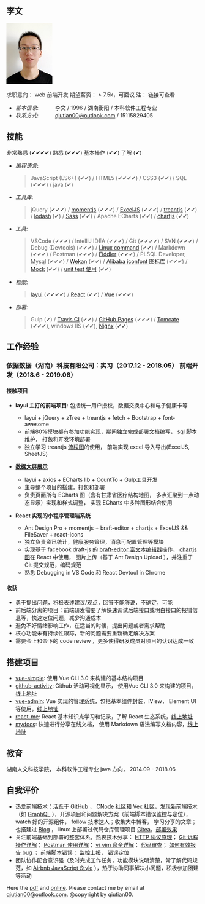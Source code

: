 ## 李文 

![pic](me/img/me.jpg)

求职意向： web 前端开发   期望薪资： > 7.5k，可面议  注： 链接可查看

* _基本信息_:&nbsp;&nbsp;&nbsp;&nbsp;&nbsp;&nbsp;&nbsp;&nbsp;&nbsp;&nbsp;&nbsp;李文 / 1996 / 湖南衡阳 / 本科软件工程专业
* _联系方式_:&nbsp;&nbsp;&nbsp;&nbsp;&nbsp;&nbsp;&nbsp;&nbsp;&nbsp;&nbsp;&nbsp;qiutian00@outlook.com / 15115829405

## 技能 

非常熟悉 (✔✔✔✔)  熟悉 (✔✔✔)  基本操作 (✔✔)  了解 (✔)

* _编程语言_: 
  
  > JavaScript (ES6+) (✔✔) / HTML5 (✔✔✔✔) / CSS3 (✔✔)  / SQL (✔✔✔) / java (✔)

* _工具库_: 
  
  > jQuery  (✔✔✔) / [momentjs](https://momentjs.com/)  (✔✔✔) / [ExcelJS](https://github.com/ExcelJS/ExcelJS)  (✔✔✔) / [treantjs](https://github.com/fperucic/treant-js) (✔✔) / [lodash](https://github.com/lodash/lodash/) (✔) / 
  > [Sass](https://sass-lang.com/guide) (✔✔) / Apache ECharts (✔✔) / [chartjs](https://www.chartjs.org/) (✔✔)

* _工具_: 
  
  > VSCode (✔✔✔) / IntelliJ IDEA (✔✔✔) / Git (✔✔✔✔) / SVN (✔✔✔) / Debug (Devtools) (✔✔✔) /
  > [Linux command](https://wangchujiang.com/linux-command/) (✔✔) / Markdown (✔✔✔) / Postman (✔✔✔) / [Fiddler](https://www.telerik.com/fiddler) (✔✔✔) /
  > PLSQL Developer, Mysql (✔✔✔) / [Wekan](https://github.com/wekan/wekan) (✔✔) / [Alibaba iconfont 图标库](https://www.iconfont.cn/) (✔✔✔) / [Mock](https://github.com/nuysoft/Mock) (✔✔) /
  > [unit test 使用](https://cnodejs.org/topic/55b9e875f36f579657fc52f3) (✔✔)

* _框架_: 
  
    > [layui](https://www.layui.com/) (✔✔✔✔) / [React](https://reactjs.org/) (✔✔) / [Vue](https://cn.vuejs.org/) (✔✔✔)

* _部署_: 
  
    > Gulp (✔) / [Travis CI](https://www.travis-ci.org/) (✔✔)  / [GitHub Pages](https://pages.github.com/) (✔✔✔) /  [Tomcate](http://tomcat.apache.org/) (✔✔✔), windows IIS (✔✔), [Nignx](http://nginx.org/en/) (✔✔)

## 工作经验

### 依据数据（湖南）科技有限公司：实习（2017.12 - 2018.05）  前端开发（2018.6 - 2019.08）

#### 接触项目

* **layui 主打的前端项目**: 包括统一用户授权，数据交换中心和电子健康卡等
    *  layui + jQuery + zTree + treantjs + fetch + Bootstrap + font-awesome
    *  前端80%模块都有参加功能实现，期间独立完成部署文档编写， sql 脚本维护， 打包和开发环境部署
    *  独立学习 treantjs [流程图](https://github.com/qiutian00/resume/blob/master/me/img/treant_demo.png)的使用， 前端实现 excel 导入导出(ExcelJS, SheetJS)


* **[数据大屏展示](https://github.com/qiutian00/large-screen-show)**
    * layui + axios + ECharts lib + CountTo + Gulp工具开发 
    * 主导整个项目的搭建，打包和部署
    * 负责页面所有 ECharts 图（含有甘肃省医疗结构地图， 多点汇聚到一点动态显示）实现和样式调整， 实现 ECharts 中多种图形结合使用
  

* **React 实现的小程序管理端系统**
    * Ant Design Pro + momentjs + braft-editor + chartjs + ExcelJS && FileSaver + react-icons
    * 独立负责资讯统计，健康服务管理，消息可配置管理等模块
    * 实现基于 facebook draft-js 的 [braft-editor 富文本编辑器](https://github.com/margox/braft-editor)操作， [chartjs   图](https://github.com/chartjs/Chart.js)在 React 中使用， 图片上传（基于 Ant Design Upload ），并注重于 Git 提交规范，编码规范
    * 熟悉 Debugging in VS Code 和 React Devtool in Chrome

#### 收获
- 勇于提出问题，积极表述建议/观点，回答不能够说，不确定，可能
- 前后端分离的项目：前端研发需要了解快速调试后端接口或明白接口的报错信息等，快速定位问题，减少沟通成本
- 避免不好情绪影响工作，在适当的时候，提出问题或者需求帮助        
- 核心功能未有持续性跟踪，新的问题需要重新确定解决方案
- 需要会上和会下的 code review ，更多使得研发成员对项目的认识达成一致

## 搭建项目

* [vue-simple](https://github.com/qiutian00/vue-simple): 使用 Vue CLI 3.0 来构建的基本结构项目
* [github-activity](https://github.com/qiutian00/github-activity): Github 活动可视化显示， 使用Vue CLI 3.0 来构建的项目，[线上地址](https://qiutian00.github.io/github-activity/)
* [vue-admin](https://github.com/qiutian00/vue-admin): Vue 实现的管理系统，包括基本组件封装，iView， Element UI 等使用，[线上地址](http://qiutian00.github.io/vue-admin)
* [react-me](https://github.com/qiutian00/react-me): React 基本知识点学习和记录，了解 React 生态系统，[线上地址](https://qiutian00.github.io/react-me/)
* [mydocs](https://github.com/qiutian00/mydocs): 快速进行分享在线文档， 使用 Markdown 语法编写文档内容，[线上地址](https://qiutian00.github.io/mydocs/)

## 教育

湖南人文科技学院， 本科软件工程专业 java 方向， 2014.09 - 2018.06

## 自我评价

* 热爱前端技术：活跃于 [GitHub](https://github.com/qiutian00) ， [CNode 社区](https://cnodejs.org/user/qiutian00)和 [Vex 社区](https://www.v2ex.com/)，发现新前端技术（如 [GraphQL](https://github.com/graphql-go/graphql) ），开源项目和问题解决方案（前端脚本错误监控与定位）， watch 好的开源组件， follow 技术达人；收集大牛博客， 学习分享的文章；也搭建过 [Blog](https://qiutian00.github.io/) ， linux 上部署过代码仓库管理项目 [Gitea](https://github.com/go-gitea/gitea)，[部署效果](https://github.com/qiutian00/resume/blob/master/me/img/gitea.gif)
* 关注前端基础到部署的整套体系，热衷技术分享： [HTTP 协议原理](me/share/HTTP协议原理分享.pdf)； [Git 远程操作详解](me/share/Git远程操作详解-阮一峰.pdf)； [Postman 使用详解](me/share/postman的使用方法详解.pdf)； [vi_vim 命令详解](me/share/vi_vim命令使用详解.pdf)； [代码审查](me/share/codeReview)； [如何有效报告 bug ](me/share/如何有效地报告Bug.pdf)； 前端脚本错误： [监控上报](https://github.com/joeyguo/blog/issues/13)， [错误定位](https://github.com/joeyguo/blog/issues/14)
* 团队协作配合意识强（及时完成工作任务，功能模块说明清楚，常了解代码规范，如 [Airbnb JavaScript Style](https://github.com/sivan/javascript-style-guide) ），热于协助同事解决小问题，积极参加团建等活动


Here the [pdf](me/resume/qiutian00_resume.pdf) and [online](https://qiutian00.github.io/resume/).
Please contact me by email at qiutian00@outlook.com.
@copyright by qiutian00.